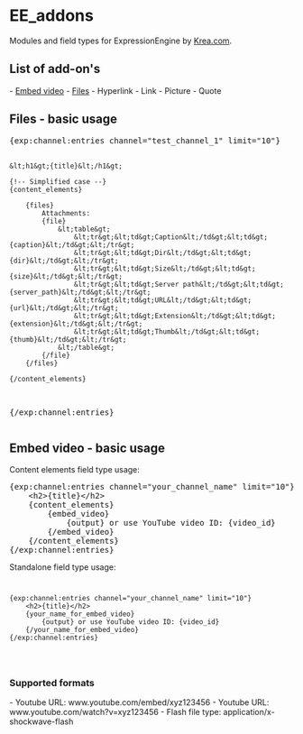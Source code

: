 <h1>EE_addons</h1>
Modules and field types for ExpressionEngine by <a href="http://www.krea.com/ee">Krea.com</a>.

<h2>List of add-on's</h2>
- <a href="#embed-video---basic-usage">Embed video</a>
- <a href="#files---basic-usage">Files</a>
- Hyperlink
- Link
- Picture
- Quote

<h2 id="files">Files - basic usage</h2>
<pre>
{exp:channel:entries channel="test_channel_1" limit="10"}

	&lt;h1&gt;{title}&lt;/h1&gt;

	{!-- Simplified case --}
	{content_elements}

		{files}
			Attachments:
			{file}
				&lt;table&gt;
					&lt;tr&gt;&lt;td&gt;Caption&lt;/td&gt;&lt;td&gt;{caption}&lt;/td&gt;&lt;/tr&gt;
					&lt;tr&gt;&lt;td&gt;Dir&lt;/td&gt;&lt;td&gt;{dir}&lt;/td&gt;&lt;/tr&gt;
					&lt;tr&gt;&lt;td&gt;Size&lt;/td&gt;&lt;td&gt;{size}&lt;/td&gt;&lt;/tr&gt;
					&lt;tr&gt;&lt;td&gt;Server path&lt;/td&gt;&lt;td&gt;{server_path}&lt;/td&gt;&lt;/tr&gt;
					&lt;tr&gt;&lt;td&gt;URL&lt;/td&gt;&lt;td&gt;{url}&lt;/td&gt;&lt;/tr&gt;
					&lt;tr&gt;&lt;td&gt;Extension&lt;/td&gt;&lt;td&gt;{extension}&lt;/td&gt;&lt;/tr&gt;
					&lt;tr&gt;&lt;td&gt;Thumb&lt;/td&gt;&lt;td&gt;{thumb}&lt;/td&gt;&lt;/tr&gt;
				&lt;/table&gt;
			{/file}
		{/files}

	{/content_elements}

{/exp:channel:entries}
</pre>

<h2 id="embed_video">Embed video - basic usage</h2>

Content elements field type usage:
<pre>
{exp:channel:entries channel="your_channel_name" limit="10"}
	&lt;h2&gt;{title}&lt;/h2&gt;
	{content_elements}
		{embed_video}
			{output} or use YouTube video ID: {video_id}
		{/embed_video}
	{/content_elements}
{/exp:channel:entries}
</pre>

Standalone field type usage:
<code>
<pre>
{exp:channel:entries channel="your_channel_name" limit="10"}
	&lt;h2&gt;{title}&lt;/h2&gt;
	{your_name_for_embed_video}
		{output} or use YouTube video ID: {video_id}
	{/your_name_for_embed_video}
{/exp:channel:entries}
</pre>
</code>

<h3>Supported formats</h3>
- Youtube URL: www.youtube.com/embed/xyz123456
- Youtube URL: www.youtube.com/watch?v=xyz123456
- Flash file type: application/x-shockwave-flash

